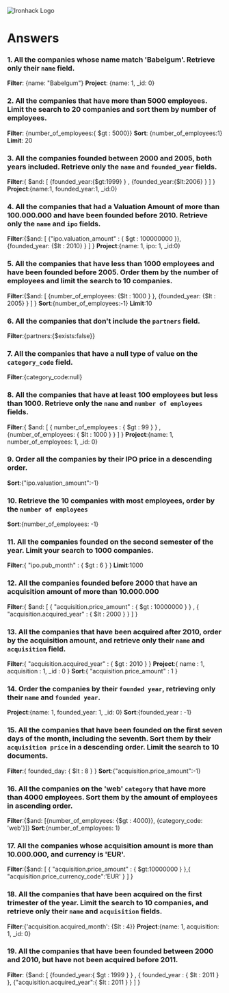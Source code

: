 ![Ironhack Logo](https://i.imgur.com/1QgrNNw.png)

# Answers

### 1. All the companies whose name match 'Babelgum'. Retrieve only their `name` field.

**Filter**: {name: "Babelgum"}
**Project**: {name: 1, _id: 0}

### 2. All the companies that have more than 5000 employees. Limit the search to 20 companies and sort them by **number of employees**.

**Filter**: {number_of_employees:{ $gt : 5000}}
**Sort**: {number_of_employees:1}
**Limit**: 20

### 3. All the companies founded between 2000 and 2005, both years included. Retrieve only the `name` and `founded_year` fields.

**Filter**:{ $and: [ {founded_year:{$gt:1999} } ,  {founded_year:{$lt:2006} } ] } 
**Project**:{name:1, founded_year:1, _id:0}

### 4. All the companies that had a Valuation Amount of more than 100.000.000 and have been founded before 2010. Retrieve only the `name` and `ipo` fields.

**Filter**:{$and:  [ {"ipo.valuation_amount" : { $gt : 100000000 }}, {founded_year: {$lt : 2010} } ]  }
**Project**:{name: 1, ipo: 1, _id:0}

### 5. All the companies that have less than 1000 employees and have been founded before 2005. Order them by the number of employees and limit the search to 10 companies.

**Filter**:{$and: [ {number_of_employees: {$lt : 1000 } }, {founded_year: {$lt : 2005} }  ] }
**Sort**:{number_of_employees:-1}
**Limit**:10

### 6. All the companies that don't include the `partners` field.

**Filter**:{partners:{$exists:false}}

### 7. All the companies that have a null type of value on the `category_code` field.

**Filter**:{category_code:null}

### 8. All the companies that have at least 100 employees but less than 1000. Retrieve only the `name` and `number of employees` fields.

**Filter**:{ $and: [ { number_of_employees : { $gt : 99 } } , {number_of_employees: { $lt : 1000 } } ] }
**Project**:{name: 1, number_of_employees: 1, _id: 0}

### 9. Order all the companies by their IPO price in a descending order.

**Sort**:{"ipo.valuation_amount":-1}

### 10. Retrieve the 10 companies with most employees, order by the `number of employees`

**Sort**:{number_of_employees: -1}

### 11. All the companies founded on the second semester of the year. Limit your search to 1000 companies.

**Filter**:{ "ipo.pub_month" : { $gt : 6 } }
**Limit**:1000

### 12. All the companies founded before 2000 that have an acquisition amount of more than 10.000.000

**Filter**:{ $and: [ { "acquisition.price_amount" : { $gt : 10000000 } } , { "acquisition.acquired_year" : { $lt : 2000 } } ] }

### 13. All the companies that have been acquired after 2010, order by the acquisition amount, and retrieve only their `name` and `acquisition` field.

**Filter**:{ "acquisition.acquired_year" : { $gt : 2010 } }
**Project**:{ name : 1, acquisition : 1, _id : 0 }
**Sort**:{ "acquisition.price_amount" : 1 }

### 14. Order the companies by their `founded year`, retrieving only their `name` and `founded year`.

**Project**:{name: 1, founded_year: 1, _id: 0}
**Sort**:{founded_year : -1}

### 15. All the companies that have been founded on the first seven days of the month, including the seventh. Sort them by their `acquisition price` in a descending order. Limit the search to 10 documents.

**Filter**:{ founded_day: { $lt : 8 } }
**Sort**:{"acquisition.price_amount":-1}

### 16. All the companies on the 'web' `category` that have more than 4000 employees. Sort them by the amount of employees in ascending order.

**Filter**:{$and: [{number_of_employees: {$gt : 4000}}, {category_code: 'web'}]}
**Sort**:{number_of_employees: 1}


### 17. All the companies whose acquisition amount is more than 10.000.000, and currency is 'EUR'.

**Filter**:{$and: [ { "acquisition.price_amount" : { $gt:10000000 } },{ "acquisition.price_currency_code":'EUR' } ] }

### 18. All the companies that have been acquired on the first trimester of the year. Limit the search to 10 companies, and retrieve only their `name` and `acquisition` fields.

**Filter**:{'acquisition.acquired_month': {$lt : 4}}
**Project**:{name: 1, acquisition: 1, _id: 0}

### 19. All the companies that have been founded between 2000 and 2010, but have not been acquired before 2011.

**Filter**: {$and: [ {founded_year:{ $gt : 1999 } } , { founded_year : { $lt : 2011 } }, {"acquisition.acquired_year":{ $lt : 2011 } } ] }
